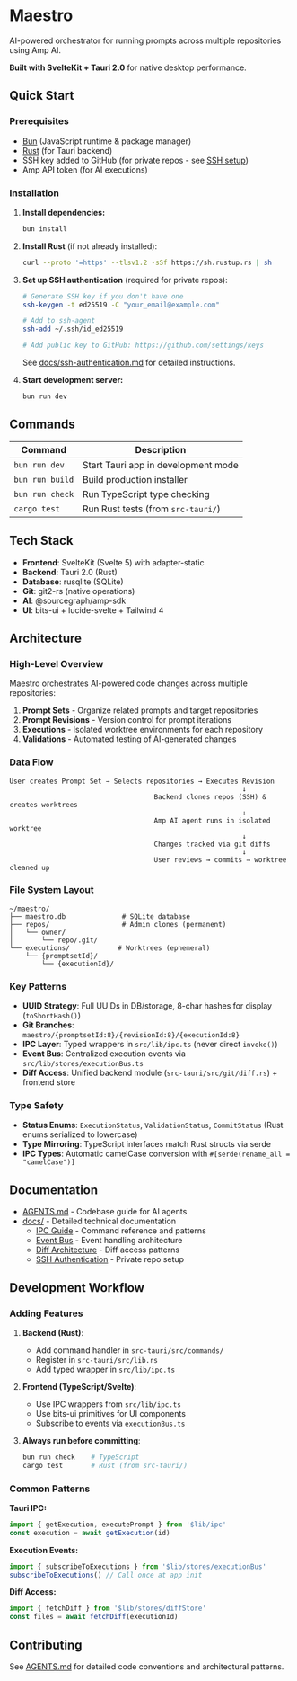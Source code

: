 # Maestro

AI-powered orchestrator for running prompts across multiple repositories using Amp AI.

**Built with SvelteKit + Tauri 2.0** for native desktop performance.

## Quick Start

### Prerequisites
- [Bun](https://bun.sh) (JavaScript runtime & package manager)
- [Rust](https://rustup.rs) (for Tauri backend)
- SSH key added to GitHub (for private repos - see [SSH setup](docs/ssh-authentication.md))
- Amp API token (for AI executions)

### Installation

1. **Install dependencies:**
   ```bash
   bun install
   ```

2. **Install Rust** (if not already installed):
   ```bash
   curl --proto '=https' --tlsv1.2 -sSf https://sh.rustup.rs | sh
   ```

3. **Set up SSH authentication** (required for private repos):
   ```bash
   # Generate SSH key if you don't have one
   ssh-keygen -t ed25519 -C "your_email@example.com"
   
   # Add to ssh-agent
   ssh-add ~/.ssh/id_ed25519
   
   # Add public key to GitHub: https://github.com/settings/keys
   ```
   
   See [docs/ssh-authentication.md](docs/ssh-authentication.md) for detailed instructions.

4. **Start development server:**
   ```bash
   bun run dev
   ```

## Commands

| Command | Description |
|---------|-------------|
| `bun run dev` | Start Tauri app in development mode |
| `bun run build` | Build production installer |
| `bun run check` | Run TypeScript type checking |
| `cargo test` | Run Rust tests (from `src-tauri/`) |

## Tech Stack

- **Frontend**: SvelteKit (Svelte 5) with adapter-static
- **Backend**: Tauri 2.0 (Rust)
- **Database**: rusqlite (SQLite)
- **Git**: git2-rs (native operations)
- **AI**: @sourcegraph/amp-sdk
- **UI**: bits-ui + lucide-svelte + Tailwind 4

## Architecture

### High-Level Overview

Maestro orchestrates AI-powered code changes across multiple repositories:

1. **Prompt Sets** - Organize related prompts and target repositories
2. **Prompt Revisions** - Version control for prompt iterations
3. **Executions** - Isolated worktree environments for each repository
4. **Validations** - Automated testing of AI-generated changes

### Data Flow

```
User creates Prompt Set → Selects repositories → Executes Revision
                                                          ↓
                                    Backend clones repos (SSH) & creates worktrees
                                                          ↓
                                    Amp AI agent runs in isolated worktree
                                                          ↓
                                    Changes tracked via git diffs
                                                          ↓
                                    User reviews → commits → worktree cleaned up
```

### File System Layout

```
~/maestro/
├── maestro.db              # SQLite database
├── repos/                  # Admin clones (permanent)
│   └── owner/
│       └── repo/.git/
└── executions/            # Worktrees (ephemeral)
    └── {promptsetId}/
        └── {executionId}/
```

### Key Patterns

- **UUID Strategy**: Full UUIDs in DB/storage, 8-char hashes for display (`toShortHash()`)
- **Git Branches**: `maestro/{promptsetId:8}/{revisionId:8}/{executionId:8}`
- **IPC Layer**: Typed wrappers in `src/lib/ipc.ts` (never direct `invoke()`)
- **Event Bus**: Centralized execution events via `src/lib/stores/executionBus.ts`
- **Diff Access**: Unified backend module (`src-tauri/src/git/diff.rs`) + frontend store

### Type Safety

- **Status Enums**: `ExecutionStatus`, `ValidationStatus`, `CommitStatus` (Rust enums serialized to lowercase)
- **Type Mirroring**: TypeScript interfaces match Rust structs via serde
- **IPC Types**: Automatic camelCase conversion with `#[serde(rename_all = "camelCase")]`

## Documentation

- [AGENTS.md](AGENTS.md) - Codebase guide for AI agents
- [docs/](docs/) - Detailed technical documentation
  - [IPC Guide](docs/ipc-guide.md) - Command reference and patterns
  - [Event Bus](docs/execution-event-bus.md) - Event handling architecture
  - [Diff Architecture](docs/diff-architecture.md) - Diff access patterns
  - [SSH Authentication](docs/ssh-authentication.md) - Private repo setup

## Development Workflow

### Adding Features

1. **Backend (Rust)**:
   - Add command handler in `src-tauri/src/commands/`
   - Register in `src-tauri/src/lib.rs`
   - Add typed wrapper in `src/lib/ipc.ts`

2. **Frontend (TypeScript/Svelte)**:
   - Use IPC wrappers from `src/lib/ipc.ts`
   - Use bits-ui primitives for UI components
   - Subscribe to events via `executionBus.ts`

3. **Always run before committing**:
   ```bash
   bun run check    # TypeScript
   cargo test       # Rust (from src-tauri/)
   ```

### Common Patterns

**Tauri IPC:**
```typescript
import { getExecution, executePrompt } from '$lib/ipc'
const execution = await getExecution(id)
```

**Execution Events:**
```typescript
import { subscribeToExecutions } from '$lib/stores/executionBus'
subscribeToExecutions() // Call once at app init
```

**Diff Access:**
```typescript
import { fetchDiff } from '$lib/stores/diffStore'
const files = await fetchDiff(executionId)
```

## Contributing

See [AGENTS.md](AGENTS.md) for detailed code conventions and architectural patterns.
